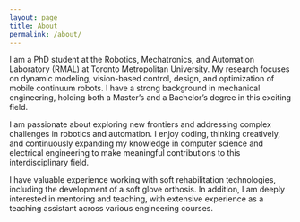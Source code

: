 ```yaml
---
layout: page
title: About
permalink: /about/
---
```


I am a PhD student at the Robotics, Mechatronics, and Automation Laboratory (RMAL) at Toronto Metropolitan University. My research focuses on dynamic modeling, vision-based control, design, and optimization of mobile continuum robots. I have a strong background in mechanical engineering, holding both a Master’s and a Bachelor’s degree in this exciting field.

I am passionate about exploring new frontiers and addressing complex challenges in robotics and automation. I enjoy coding, thinking creatively, and continuously expanding my knowledge in computer science and electrical engineering to make meaningful contributions to this interdisciplinary field.

I have valuable experience working with soft rehabilitation technologies, including the development of a soft glove orthosis. In addition, I am deeply interested in mentoring and teaching, with extensive experience as a teaching assistant across various engineering courses.